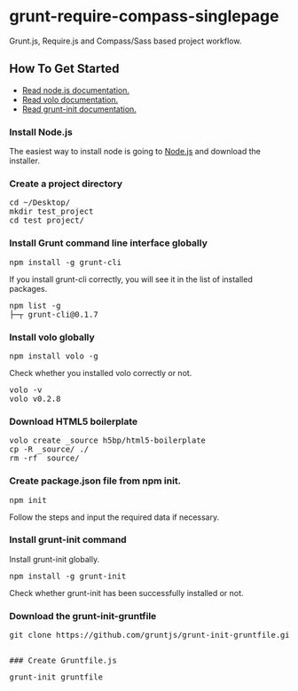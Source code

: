 grunt-require-compass-singlepage
================================

Grunt.js, Require.js and Compass/Sass based project workflow.

## How To Get Started
* [Read node.js documentation.](http://nodejs.org/api/)
* [Read volo documentation.](https://github.com/volojs/volo/wiki/)
* [Read grunt-init documentation.](https://github.com/gruntjs/grunt-init-gruntfile)


### Install Node.js
The easiest way to install node is going to [Node.js](http://nodejs.org/) and download the installer.

### Create a project directory
<pre>
cd ~/Desktop/
mkdir test_project
cd test_project/
</pre>

### Install Grunt command line interface globally
<pre>
npm install -g grunt-cli
</pre>

If you install grunt-cli correctly, you will see it in the list of installed packages.
<pre>
npm list -g
├─┬ grunt-cli@0.1.7
</pre>

### Install volo globally
<pre>
npm install volo -g
</pre>

Check whether you installed volo correctly or not.
<pre>
volo -v
volo v0.2.8
</pre>

### Download HTML5 boilerplate
<pre>
volo create _source h5bp/html5-boilerplate
cp -R _source/ ./
rm -rf _source/
</pre>

### Create package.json file from npm init.
<pre>
npm init
</pre>
Follow the steps and input the required data if necessary.

### Install grunt-init command
Install grunt-init globally.
<pre>
npm install -g grunt-init
</pre>

Check whether grunt-init has been successfully installed or not.

### Download the grunt-init-gruntfile
<pre>
git clone https://github.com/gruntjs/grunt-init-gruntfile.git ~/.grunt-init/gruntfile
<pre>

### Create Gruntfile.js
<pre>
grunt-init gruntfile
</pre>
